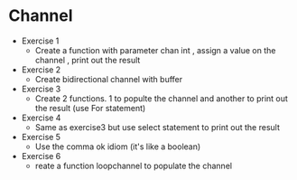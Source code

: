 # Channel
- Exercise 1
  - Create a function with parameter chan int , assign a value on the channel , print out the result
- Exercise 2
  - Create bidirectional channel with buffer
- Exercise 3
  - Create 2 functions. 1 to populte the channel and another to print out the result (use For statement)
- Exercise 4
  - Same as exercise3 but use select statement to print out the result 
- Exercise 5
  - Use the comma ok idiom (it's like a boolean)
- Exercise 6
  - reate a function loopchannel to populate the channel
